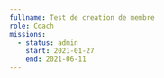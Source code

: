 ```yaml
---
fullname: Test de creation de membre
role: Coach
missions:
  - status: admin
    start: 2021-01-27
    end: 2021-06-11
---
```

